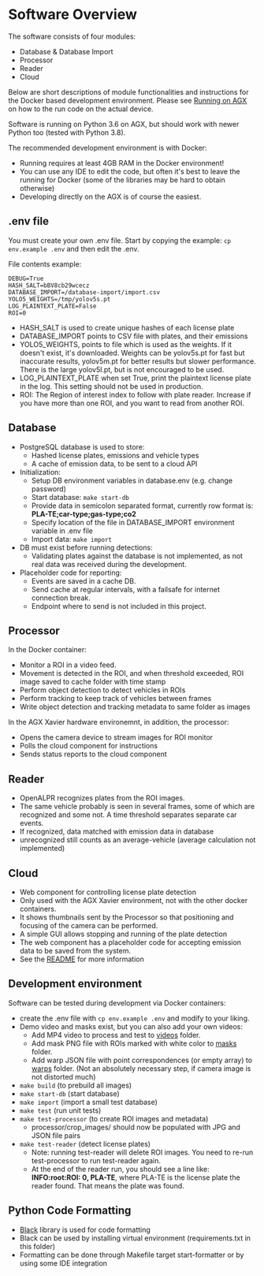 # Software Overview

The software consists of four modules:

- Database & Database Import
- Processor
- Reader
- Cloud

Below are short descriptions of module functionalities and
instructions for the Docker based development environment.
Please see [Running on AGX](../AGX/README.md) on how to the
run code on the actual device.

Software is running on Python 3.6 on AGX, but should work with newer
Python too (tested with Python 3.8).

The recommended development environment is with Docker:

- Running requires at least 4GB RAM in the Docker environment!
- You can use any IDE to edit the code, but often it's best to leave
  the running for Docker (some of the libraries may be hard to obtain
  otherwise)
- Developing directly on the AGX is of course the easiest.


## .env file

You must create your own .env file. Start by copying the example:
`cp env.example .env` and then edit the .env.

File contents example:

```
DEBUG=True
HASH_SALT=bBV8cb29wcecz
DATABASE_IMPORT=/database-import/import.csv
YOLO5_WEIGHTS=/tmp/yolov5s.pt
LOG_PLAINTEXT_PLATE=False
ROI=0
```

- HASH_SALT is used to create unique hashes of each license plate
- DATABASE_IMPORT points to CSV file with plates, and their emissions
- YOLO5_WEIGHTS, points to file which is used as the weights. If it doesn't
  exist, it's downloaded. Weights can be yolov5s.pt for fast but
  inaccurate results, yolov5m.pt for better results but slower
  performance. There is the large yolov5l.pt, but is not encouraged to
  be used.
- LOG_PLAINTEXT_PLATE when set True, print the plaintext license
  plate in the log. This setting should not be used in production.
- ROI: The Region of interest index to follow with plate reader. Increase if
  you have more than one ROI, and you want to read from another ROI.

## Database

- PostgreSQL database is used to store:
  - Hashed license plates, emissions and vehicle types
  - A cache of emission data, to be sent to a cloud API
- Initialization:
  - Setup DB environment variables in database.env (e.g. change password)
  - Start database: `make start-db`
  - Provide data in semicolon separated format, currently row format is:
   **PLA-TE;car-type;gas-type;co2**
  - Specify location of the file in DATABASE_IMPORT environment variable
    in .env file
  - Import data: `make import`
- DB must exist before running detections:
  - Validating plates against the database is not implemented, as not
    real data was received during the development.
- Placeholder code for reporting:
  - Events are saved in a cache DB.
  - Send cache at regular intervals, with a failsafe for internet
    connection break.
  - Endpoint where to send is not included in this project.

## Processor

In the Docker container:

- Monitor a ROI in a video feed.
- Movement is detected in the ROI, and when threshold exceeded,
  ROI image saved to cache folder with time stamp
- Perform object detection to detect vehicles in ROIs
- Perform tracking to keep track of vehicles between frames
- Write object detection and tracking metadata to same folder as images

In the AGX Xavier hardware environemnt, in addition, the processor:

- Opens the camera device to stream images for ROI monitor
- Polls the cloud component for instructions
- Sends status reports to the cloud component

## Reader

- OpenALPR recognizes plates from the ROI images.
- The same vehicle probably is seen in several frames, some
  of which are recognized and some not. A time threshold separates
  separate car events.
- If recognized, data matched with emission data in database
- unrecognized still counts as an average-vehicle
  (average calculation not implemented)


## Cloud

- Web component for controlling license plate detection
- Only used with the AGX Xavier environment, not with the other docker
  containers.
- It shows thumbnails sent by the Processor so that positioning and
  focusing of the camera can be performed.
- A simple GUI allows stopping and running of the plate detection
- The web component has a placeholder code for accepting emission data
  to be saved from the system.
- See the [README](cloud/README.md) for more information

## Development environment

Software can be tested during development via Docker containers:

- create the .env file with `cp env.example .env` and modify to your liking.
- Demo video and masks exist, but you can also add your own videos:
  - Add MP4 video to process and test to [videos](processor/videos/) folder.
  - Add mask PNG file with ROIs marked with white color to [masks](processor/masks/) folder.
  - Add warp JSON file with point correspondences (or empty array) to [warps](processor/warps/) folder.
    (Not an absolutely necessary step, if camera image is not distorted much)
- `make build` (to prebuild all images)
- `make start-db` (start database)
- `make import` (import a small test database)
- `make test` (run unit tests)
- `make test-processor` (to create ROI images and metadata)
  - processor/crop_images/ should now be populated with JPG and JSON file pairs
- `make test-reader` (detect license plates)
  - Note: running test-reader will delete ROI images. You need to re-run
    test-processor to run test-reader again.
  - At the end of the reader run, you should see a line like:
    **INFO:root:ROI: 0, PLA-TE**,
    where PLA-TE is the license plate the reader found. That means the
    plate was found.


## Python Code Formatting

- [Black](https://black.readthedocs.io/) library is used for code formatting
- Black can be used by installing virtual environment (requirements.txt in this folder)
- Formatting can be done through Makefile target start-formatter or by using some IDE integration
